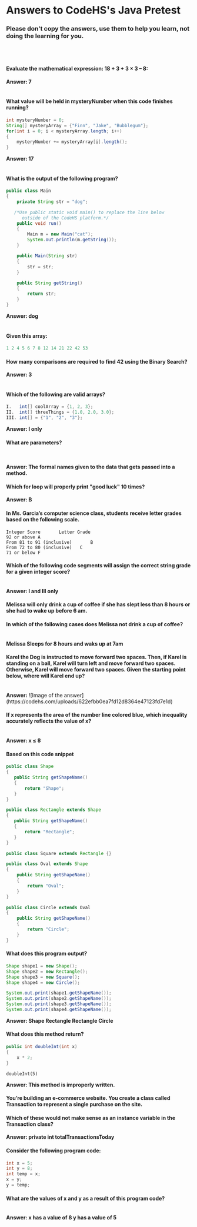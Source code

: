 # Answers to CodeHS's Java Pretest
### Please don't copy the answers, use them to help you learn, not doing the learning for you. <br>
<br><br>

#### Evaluate the mathematical expression: 18 ÷ 3 + 3 × 3 – 8: <br>
<strong>Answer: 7</strong><br>
<br>

#### What value will be held in mysteryNumber when this code finishes running?<br>

```java
int mysteryNumber = 0;
String[] mysteryArray = {"Finn", "Jake", "Bubblegum"};
for(int i = 0; i < mysteryArray.length; i++)
{
    mysteryNumber += mysteryArray[i].length();
}
```
<strong>Answer: 17</strong><br>
<br>

#### What is the output of the following program?<br>

```java
public class Main
{
    private String str = "dog";

   /*Use public static void main() to replace the line below   
      outside of the CodeHS platform.*/
    public void run() 
    {
        Main m = new Main("cat");
        System.out.println(m.getString());
    }

    public Main(String str)
    {
        str = str;
    }

    public String getString()
    {
        return str;
    }
}
```
<strong>Answer: dog</strong><br>
<br>

#### Given this array:

```c
1 2 4 5 6 7 8 12 14 21 22 42 53
```
#### How many comparisons are required to find 42 using the Binary Search?
<strong>Answer: 3</strong><br>
<br>

#### Which of the following are valid arrays?

```java
I.   int[] coolArray = {1, 2, 3};
II.  int[] threeThings = {1.0, 2.0, 3.0};
III. int[] = {"1", "2", "3"};
```
<strong>Answer: I only</strong>
<br>

#### What are parameters?
<br>

<strong>Answer: The formal names given to the data that gets passed into a method.</strong><br>

#### Which for loop will properly print "good luck" 10 times?<br>
<strong>Answer: B</strong><br>

#### In Ms. Garcia’s computer science class, students receive letter grades based on the following scale.

```
Integer Score      	Letter Grade
92 or above	A
From 81 to 91 (inclusive)    	B
From 72 to 80 (inclusive)	C
71 or below	F
```

#### Which of the following code segments will assign the correct string grade for a given integer score?
<br>
<strong>Answer: I and III only</strong><br>

#### Melissa will only drink a cup of coffee if she has slept less than 8 hours or she had to wake up before 6 am.
#### In which of the following cases does Melissa not drink a cup of coffee?
<br>
<strong>Melissa Sleeps for 8 hours and waks up at 7am</strong>
<br>

#### Karel the Dog is instructed to move forward two spaces. Then, if Karel is standing on a ball, Karel will turn left and move forward two spaces. Otherwise, Karel will move forward two spaces. Given the starting point below, where will Karel end up?
<br>
<strong>Answer:</strong>
![Image of the answer](https://codehs.com/uploads/622efbb0ea7fd12d8364e47123fd7e1d)
<br>

#### If x represents the area of the number line colored blue, which inequality accurately reflects the value of x?
<br>
<strong>Answer: x ≤ 8</strong>
<br>

#### Based on this code snippet

```java
public class Shape
{
   public String getShapeName()
   {
       return "Shape";
   }
}

public class Rectangle extends Shape
{
   public String getShapeName()
   {
       return "Rectangle";
   }
}

public class Square extends Rectangle {}

public class Oval extends Shape
{
    public String getShapeName() 
    {
        return "Oval";
    }
}

public class Circle extends Oval
{
    public String getShapeName()
    {
        return "Circle";
    }
}
```

#### What does this program output?

```java
Shape shape1 = new Shape();
Shape shape2 = new Rectangle();
Shape shape3 = new Square();
Shape shape4 = new Circle();

System.out.print(shape1.getShapeName());
System.out.print(shape2.getShapeName());
System.out.print(shape3.getShapeName());
System.out.print(shape4.getShapeName());
```

<strong>Answer: Shape Rectangle Rectangle Circle</strong>
<br>
#### What does this method return?

```java
public int doubleInt(int x)
{
    x * 2;
}
```

`doubleInt(5)`

<strong>Answer: This method is improperly written.</strong>

#### You’re building an e-commerce website. You create a class called Transaction to represent a single purchase on the site.

#### Which of these would not make sense as an instance variable in the Transaction class?

<strong>Answer: private int totalTransactionsToday</strong>
<br>

#### Consider the following program code:

```java
int x = 5;
int y = 8;
int temp = x;
x = y;
y = temp;
```

#### What are the values of x and y as a result of this program code?
<br>
<strong>Answer:
x has a value of 8
y has a value of 5</strong>